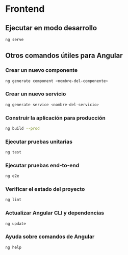 # Frontend

## Ejecutar en modo desarrollo

```bash
ng serve
```

## Otros comandos útiles para Angular

### Crear un nuevo componente
```bash
ng generate component <nombre-del-componente>
```

### Crear un nuevo servicio
```bash
ng generate service <nombre-del-servicio>
```

### Construir la aplicación para producción
```bash
ng build --prod
```

### Ejecutar pruebas unitarias
```bash
ng test
```

### Ejecutar pruebas end-to-end
```bash
ng e2e
```

### Verificar el estado del proyecto
```bash
ng lint
```

### Actualizar Angular CLI y dependencias
```bash
ng update
```

### Ayuda sobre comandos de Angular
```bash
ng help
```